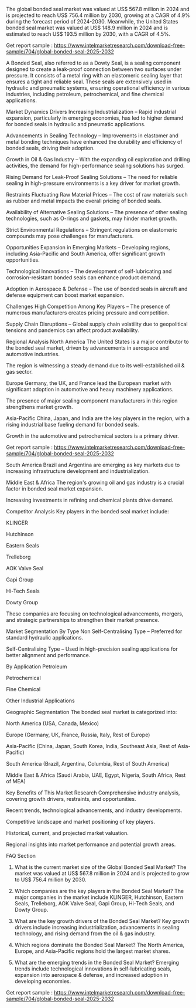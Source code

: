 The global bonded seal market was valued at US$ 567.8 million in 2024 and is projected to reach US$ 756.4 million by 2030, growing at a CAGR of 4.9% during the forecast period of 2024-2030. Meanwhile, the United States bonded seal market was valued at US$ 148.9 million in 2024 and is estimated to reach US$ 193.5 million by 2030, with a CAGR of 4.5%.

Get report sample :   https://www.intelmarketresearch.com/download-free-sample/704/global-bonded-seal-2025-2032

A Bonded Seal, also referred to as a Dowty Seal, is a sealing component designed to create a leak-proof connection between two surfaces under pressure. It consists of a metal ring with an elastomeric sealing layer that ensures a tight and reliable seal. These seals are extensively used in hydraulic and pneumatic systems, ensuring operational efficiency in various industries, including petroleum, petrochemical, and fine chemical applications.

Market Dynamics
Drivers
Increasing Industrialization – Rapid industrial expansion, particularly in emerging economies, has led to higher demand for bonded seals in hydraulic and pneumatic applications.

Advancements in Sealing Technology – Improvements in elastomer and metal bonding techniques have enhanced the durability and efficiency of bonded seals, driving their adoption.

Growth in Oil & Gas Industry – With the expanding oil exploration and drilling activities, the demand for high-performance sealing solutions has surged.

Rising Demand for Leak-Proof Sealing Solutions – The need for reliable sealing in high-pressure environments is a key driver for market growth.

Restraints
Fluctuating Raw Material Prices – The cost of raw materials such as rubber and metal impacts the overall pricing of bonded seals.

Availability of Alternative Sealing Solutions – The presence of other sealing technologies, such as O-rings and gaskets, may hinder market growth.

Strict Environmental Regulations – Stringent regulations on elastomeric compounds may pose challenges for manufacturers.

Opportunities
Expansion in Emerging Markets – Developing regions, including Asia-Pacific and South America, offer significant growth opportunities.

Technological Innovations – The development of self-lubricating and corrosion-resistant bonded seals can enhance product demand.

Adoption in Aerospace & Defense – The use of bonded seals in aircraft and defense equipment can boost market expansion.

Challenges
High Competition Among Key Players – The presence of numerous manufacturers creates pricing pressure and competition.

Supply Chain Disruptions – Global supply chain volatility due to geopolitical tensions and pandemics can affect product availability.

Regional Analysis
North America
The United States is a major contributor to the bonded seal market, driven by advancements in aerospace and automotive industries.

The region is witnessing a steady demand due to its well-established oil & gas sector.

Europe
Germany, the UK, and France lead the European market with significant adoption in automotive and heavy machinery applications.

The presence of major sealing component manufacturers in this region strengthens market growth.

Asia-Pacific
China, Japan, and India are the key players in the region, with a rising industrial base fueling demand for bonded seals.

Growth in the automotive and petrochemical sectors is a primary driver.

Get report sample :   https://www.intelmarketresearch.com/download-free-sample/704/global-bonded-seal-2025-2032

South America
Brazil and Argentina are emerging as key markets due to increasing infrastructure development and industrialization.

Middle East & Africa
The region's growing oil and gas industry is a crucial factor in bonded seal market expansion.

Increasing investments in refining and chemical plants drive demand.

Competitor Analysis
Key players in the bonded seal market include:

KLINGER

Hutchinson

Eastern Seals

Trelleborg

AOK Valve Seal

Gapi Group

Hi-Tech Seals

Dowty Group

These companies are focusing on technological advancements, mergers, and strategic partnerships to strengthen their market presence.

Market Segmentation
By Type
Non Self-Centralising Type – Preferred for standard hydraulic applications.

Self-Centralising Type – Used in high-precision sealing applications for better alignment and performance.

By Application
Petroleum

Petrochemical

Fine Chemical

Other Industrial Applications

Geographic Segmentation
The bonded seal market is categorized into:

North America (USA, Canada, Mexico)

Europe (Germany, UK, France, Russia, Italy, Rest of Europe)

Asia-Pacific (China, Japan, South Korea, India, Southeast Asia, Rest of Asia-Pacific)

South America (Brazil, Argentina, Columbia, Rest of South America)

Middle East & Africa (Saudi Arabia, UAE, Egypt, Nigeria, South Africa, Rest of MEA)

Key Benefits of This Market Research
Comprehensive industry analysis, covering growth drivers, restraints, and opportunities.

Recent trends, technological advancements, and industry developments.

Competitive landscape and market positioning of key players.

Historical, current, and projected market valuation.

Regional insights into market performance and potential growth areas.

FAQ Section
1. What is the current market size of the Global Bonded Seal Market?
The market was valued at US$ 567.8 million in 2024 and is projected to grow to US$ 756.4 million by 2030.

2. Which companies are the key players in the Bonded Seal Market?
The major companies in the market include KLINGER, Hutchinson, Eastern Seals, Trelleborg, AOK Valve Seal, Gapi Group, Hi-Tech Seals, and Dowty Group.

3. What are the key growth drivers of the Bonded Seal Market?
Key growth drivers include increasing industrialization, advancements in sealing technology, and rising demand from the oil & gas industry.

4. Which regions dominate the Bonded Seal Market?
The North America, Europe, and Asia-Pacific regions hold the largest market shares.

5. What are the emerging trends in the Bonded Seal Market?
Emerging trends include technological innovations in self-lubricating seals, expansion into aerospace & defense, and increased adoption in developing economies.

Get report sample :   https://www.intelmarketresearch.com/download-free-sample/704/global-bonded-seal-2025-2032
